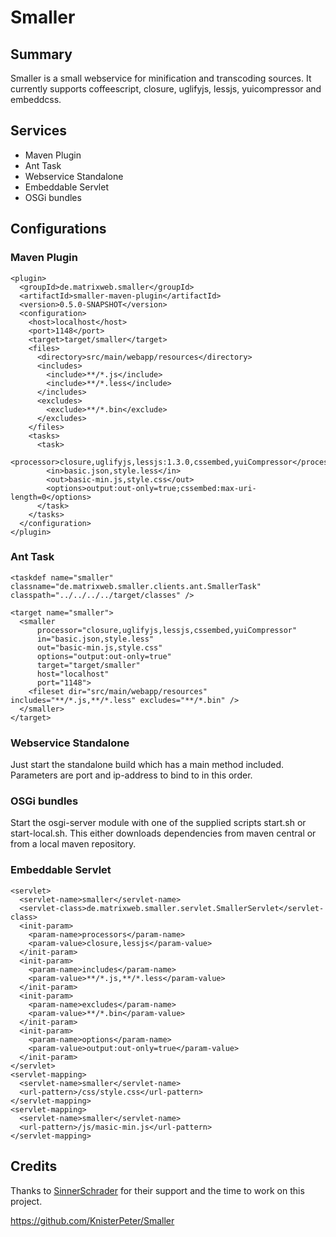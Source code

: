 Smaller
=======

Summary
-------
Smaller is a small webservice for minification and transcoding sources.
It currently supports coffeescript, closure, uglifyjs, lessjs, yuicompressor and
embeddcss.

Services
--------
+ Maven Plugin
+ Ant Task
+ Webservice Standalone
+ Embeddable Servlet
+ OSGi bundles

Configurations
--------------

### Maven Plugin

    <plugin>
      <groupId>de.matrixweb.smaller</groupId>
      <artifactId>smaller-maven-plugin</artifactId>
      <version>0.5.0-SNAPSHOT</version>
      <configuration>
        <host>localhost</host>
        <port>1148</port>
        <target>target/smaller</target>
        <files>
          <directory>src/main/webapp/resources</directory>
          <includes>
            <include>**/*.js</include>
            <include>**/*.less</include>
          </includes>
          <excludes>
            <exclude>**/*.bin</exclude>
          </excludes>
        </files>
        <tasks>
          <task>
            <processor>closure,uglifyjs,lessjs:1.3.0,cssembed,yuiCompressor</processor>
            <in>basic.json,style.less</in>
            <out>basic-min.js,style.css</out>
            <options>output:out-only=true;cssembed:max-uri-length=0</options>
          </task>
        </tasks>
      </configuration>
    </plugin>

### Ant Task

    <taskdef name="smaller" classname="de.matrixweb.smaller.clients.ant.SmallerTask" classpath="../../../../target/classes" />
    
    <target name="smaller">
      <smaller 
          processor="closure,uglifyjs,lessjs,cssembed,yuiCompressor"
          in="basic.json,style.less"
          out="basic-min.js,style.css"
          options="output:out-only=true"
          target="target/smaller"
          host="localhost"
          port="1148">
        <fileset dir="src/main/webapp/resources" includes="**/*.js,**/*.less" excludes="**/*.bin" />
      </smaller>
    </target>

### Webservice Standalone

Just start the standalone build which has a main method included.
Parameters are port and ip-address to bind to in this order.

### OSGi bundles

Start the osgi-server module with one of the supplied scripts start.sh or start-local.sh.
This either downloads dependencies from maven central or from a local maven repository.

### Embeddable Servlet

    <servlet>
      <servlet-name>smaller</servlet-name>
      <servlet-class>de.matrixweb.smaller.servlet.SmallerServlet</servlet-class>
      <init-param>
        <param-name>processors</param-name>
        <param-value>closure,lessjs</param-value>
      </init-param>
      <init-param>
        <param-name>includes</param-name>
        <param-value>**/*.js,**/*.less</param-value>
      </init-param>
      <init-param>
        <param-name>excludes</param-name>
        <param-value>**/*.bin</param-value>
      </init-param>
      <init-param>
        <param-name>options</param-name>
        <param-value>output:out-only=true</param-value>
      </init-param>
    </servlet>
    <servlet-mapping>
      <servlet-name>smaller</servlet-name>
      <url-pattern>/css/style.css</url-pattern>
    </servlet-mapping>
    <servlet-mapping>
      <servlet-name>smaller</servlet-name>
      <url-pattern>/js/masic-min.js</url-pattern>
    </servlet-mapping>

Credits
-------

Thanks to [SinnerSchrader](http://www.sinnerschrader.com/) for their support
and the time to work on this project.

https://github.com/KnisterPeter/Smaller
